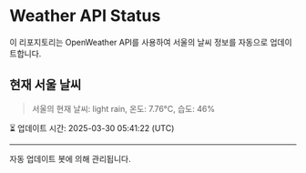 
# Weather API Status

이 리포지토리는 OpenWeather API를 사용하여 서울의 날씨 정보를 자동으로 업데이트합니다.

## 현재 서울 날씨
> 서울의 현재 날씨: light rain, 온도: 7.76°C, 습도: 46%

⏳ 업데이트 시간: 2025-03-30 05:41:22 (UTC)

---
자동 업데이트 봇에 의해 관리됩니다.

